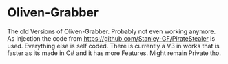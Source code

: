 # Oliven-Grabber

The old Versions of Oliven-Grabber. Probably not even working anymore. As injection the code from https://github.com/Stanley-GF/PirateStealer is used. Everything else is self coded. There is currently a V3 in works that is faster as its made in C# and it has more Features. Might remain Private tho.
